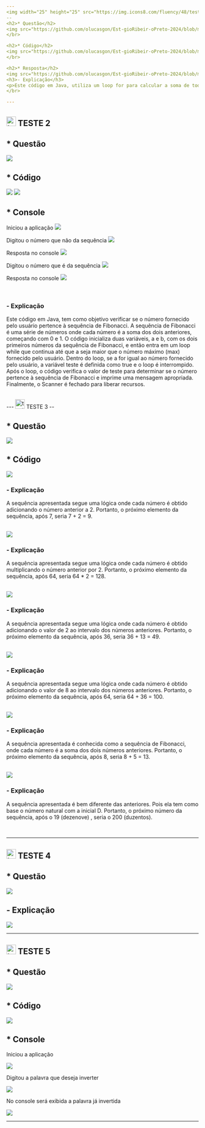 ```yaml
---
<img width="25" height="25" src="https://img.icons8.com/fluency/48/test--v1.png" alt="test--v1"/> TESTE 1
--
<h2>* Questão</h2>
<img src="https://github.com/olucasgon/Est-gioRibeir-oPreto-2024/blob/main/prints-para-o-readme-explica%C3%A7%C3%B5es/Teste1/PrintQuest1.png?raw=true">
</br>

<h2>* Código</h2>
<img src="https://github.com/olucasgon/Est-gioRibeir-oPreto-2024/blob/main/prints-para-o-readme-explica%C3%A7%C3%B5es/Teste1/PrintCode1.png?raw=true">
</br>

<h2>* Resposta</h2>
<img src="https://github.com/olucasgon/Est-gioRibeir-oPreto-2024/blob/main/prints-para-o-readme-explica%C3%A7%C3%B5es/Teste1/PrintConsole1.png?raw=true">
<h3>- Explicação</h3>
<p>Este código em Java, utiliza um loop for para calcular a soma de todos os números inteiros de 0 até um valor específico, que é definido pela variável indice. A variável indice é inicializada com o valor 13, e a variável soma é usada para acumular a soma dos números inteiros de 0 até indice . O loop começa com k igual a 0 e incrementando k a cada passo até que k seja igual a indice. Em cada iteração, o valor de k é adicionado à variável soma. Após a conclusão do loop, o valor final da variável soma é impresso na saída padrão, que representa a soma dos números inteiros de 0 até 12 (pois o loop itera de 0 até indice). Este exemplo ilustra o uso de loops for para realizar cálculos iterativos e acumulativos em Java.</p>
</br>

---
```

<img width="25" height="25" src="https://img.icons8.com/fluency/48/test--v1.png" alt="test--v1"/> TESTE 2
--
<h2>* Questão</h2>
<img src="https://github.com/olucasgon/Est-gioRibeir-oPreto-2024/blob/main/prints-para-o-readme-explica%C3%A7%C3%B5es/Teste2/PrintQuest2.png?raw=true">
</br>

<h2>* Código</h2>
<img src="https://github.com/olucasgon/Est-gioRibeir-oPreto-2024/blob/main/prints-para-o-readme-explica%C3%A7%C3%B5es/Teste2/PrintCode2.1.png?raw=true">
<img src="https://github.com/olucasgon/Est-gioRibeir-oPreto-2024/blob/main/prints-para-o-readme-explica%C3%A7%C3%B5es/Teste2/PrintCode2.2.png?raw=true">
</br>

<h2>* Console</h2>
<p>Iniciou a aplicação <img src="https://github.com/olucasgon/Est-gioRibeir-oPreto-2024/blob/main/prints-para-o-readme-explica%C3%A7%C3%B5es/Teste2/PrintConsole2.1.png?raw=true"> </p>
<p>Digitou o número que não da sequência <img src="https://github.com/olucasgon/Est-gioRibeir-oPreto-2024/blob/main/prints-para-o-readme-explica%C3%A7%C3%B5es/Teste2/PrintConsole2.2.png?raw=true"> </p>
<p>Resposta no console <img src="https://github.com/olucasgon/Est-gioRibeir-oPreto-2024/blob/main/prints-para-o-readme-explica%C3%A7%C3%B5es/Teste2/PrintConsole2.3.png?raw=true"> </p>
<p>Digitou o número que é da sequência <img src="https://github.com/olucasgon/Est-gioRibeir-oPreto-2024/blob/main/prints-para-o-readme-explica%C3%A7%C3%B5es/Teste2/PrintConsole2.4.png?raw=true"> </p>
<p>Resposta no console <img src="https://github.com/olucasgon/Est-gioRibeir-oPreto-2024/blob/main/prints-para-o-readme-explica%C3%A7%C3%B5es/Teste2/PrintConsole2.5.png?raw=true"> </p>
</br>

<h3>- Explicação</h3>
<p>Este código em Java, tem como objetivo verificar se o número fornecido pelo usuário pertence à sequência de Fibonacci. A sequência de Fibonacci é uma série de números onde cada número é a soma dos dois anteriores, começando com 0 e 1. O código inicializa duas variáveis, a e b, com os dois primeiros números da sequência de Fibonacci, e então entra em um loop while que continua até que a seja maior que o número máximo (max) fornecido pelo usuário. Dentro do loop, se a for igual ao número fornecido pelo usuário, a variável teste é definida como true e o loop é interrompido. Após o loop, o código verifica o valor de teste para determinar se o número pertence à sequência de Fibonacci e imprime uma mensagem apropriada. Finalmente, o Scanner é fechado para liberar recursos.</p>
</br>
---
<img width="25" height="25" src="https://img.icons8.com/fluency/48/test--v1.png" alt="test--v1"/> TESTE 3
--
<h2>* Questão</h2>
<img src="https://github.com/olucasgon/Est-gioRibeir-oPreto-2024/blob/main/prints-para-o-readme-explica%C3%A7%C3%B5es/Teste3/PrintQuest3.png?raw=true">

<h2>* Código</h2>
<img src = "https://github.com/olucasgon/Est-gioRibeir-oPreto-2024/blob/main/prints-para-o-readme-explica%C3%A7%C3%B5es/Teste3/PrintCodeA.png?raw=true">
<h3>- Explicação</h3>
<p>A sequência apresentada segue uma lógica onde cada número é obtido adicionando o número anterior a 2. Portanto, o próximo elemento da sequência, após 7, seria 7 + 2 = 9. </p>
</br>
<img src = "https://github.com/olucasgon/Est-gioRibeir-oPreto-2024/blob/main/prints-para-o-readme-explica%C3%A7%C3%B5es/Teste3/PrintCodeB.png?raw=true">
<h3>- Explicação</h3>
<p>A sequência apresentada segue uma lógica onde cada número é obtido multiplicando o número anterior por 2. Portanto, o próximo elemento da sequência, após 64, seria 64 * 2 = 128.</p>
</br>
<img src = "https://github.com/olucasgon/Est-gioRibeir-oPreto-2024/blob/main/prints-para-o-readme-explica%C3%A7%C3%B5es/Teste3/PrintCodeC.png?raw=true">
<h3>- Explicação</h3>
<p>A sequência apresentada segue uma lógica onde cada número é obtido adicionando o valor de 2 ao intervalo dos números anteriores. Portanto, o próximo elemento da sequência, após 36, seria 36 + 13 = 49.</p>
</br>
<img src = "https://github.com/olucasgon/Est-gioRibeir-oPreto-2024/blob/main/prints-para-o-readme-explica%C3%A7%C3%B5es/Teste3/PrintCodeD.png?raw=true">
<h3>- Explicação</h3>
<p>A sequência apresentada segue uma lógica onde cada número é obtido adicionando o valor de 8 ao intervalo dos números anteriores. Portanto, o próximo elemento da sequência, após 64, seria 64 + 36 = 100.</p>
</br>
<img src = "https://github.com/olucasgon/Est-gioRibeir-oPreto-2024/blob/main/prints-para-o-readme-explica%C3%A7%C3%B5es/Teste3/PrintCodeE.png?raw=true">
<h3>- Explicação</h3>
<p>A sequência apresentada é conhecida como a sequência de Fibonacci, onde cada número é a soma dos dois números anteriores. Portanto, o próximo elemento da sequência, após 8, seria 8 + 5 = 13.</p>
</br>
<img src = "https://github.com/olucasgon/Est-gioRibeir-oPreto-2024/blob/main/prints-para-o-readme-explica%C3%A7%C3%B5es/Teste3/PrintCodeF.png?raw=true">
<h3>- Explicação</h3>
<p>A sequência apresentada é bem diferente das anteriores. Pois ela tem como base o número natural com a inicial D. Portanto, o próximo número da sequência, após o 19 (dezenove) , seria o 200 (duzentos).</p>
</br>

---
<img width="25" height="25" src="https://img.icons8.com/fluency/48/test--v1.png" alt="test--v1"/> TESTE 4
--
<h2>* Questão</h2>
<img src ="https://github.com/olucasgon/Est-gioRibeir-oPreto-2024/blob/main/prints-para-o-readme-explica%C3%A7%C3%B5es/Teste4/PrintQuest4.png?raw=true">

<h2>- Explicação</h2>
<img src= "https://github.com/olucasgon/Est-gioRibeir-oPreto-2024/blob/main/prints-para-o-readme-explica%C3%A7%C3%B5es/Teste4/PrintCode4.png?raw=true">
</br>

---
<img width="25" height="25" src="https://img.icons8.com/fluency/48/test--v1.png" alt="test--v1"/> TESTE 5
--
<h2>* Questão</h2>
<img src = "https://github.com/olucasgon/Est-gioRibeir-oPreto-2024/blob/main/prints-para-o-readme-explica%C3%A7%C3%B5es/Teste5/PrintQuest5.png?raw=true">

<h2>* Código</h2>
<img src="https://github.com/olucasgon/Est-gioRibeir-oPreto-2024/blob/main/prints-para-o-readme-explica%C3%A7%C3%B5es/Teste5/PrintCode5.png?raw=true">

<h2>* Console</h2>
<p>Iniciou a aplicação </p>
<img src = "https://github.com/olucasgon/Est-gioRibeir-oPreto-2024/blob/main/prints-para-o-readme-explica%C3%A7%C3%B5es/Teste5/PrintConsole5.1.png?raw=true">
<p>Digitou a palavra que deseja inverter </p>
<img src = "https://github.com/olucasgon/Est-gioRibeir-oPreto-2024/blob/main/prints-para-o-readme-explica%C3%A7%C3%B5es/Teste5/PrintConsole5.2.png?raw=true">
<p>No console será exibida a palavra já invertida </p>
<img src = "https://github.com/olucasgon/Est-gioRibeir-oPreto-2024/blob/main/prints-para-o-readme-explica%C3%A7%C3%B5es/Teste5/PrintConsole5.3.png?raw=true">


---

